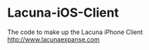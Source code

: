 Lacuna-iOS-Client
=================

The code to make up the Lacuna iPhone Client  http://www.lacunaexpanse.com
